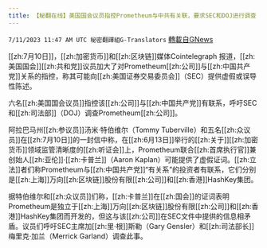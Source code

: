 ```yaml
---
title: 【秘翻在线】美国国会议员指控Prometheum与中共有关联，要求SEC和DOJ进行调查
---
```

`7/11/2023 11:47 AM UTC 秘密翻譯組G-Translators` [轉載自GNews](https://gnews.org/articles/1451942)

[[zh:7月10日]]，[[zh:加密货币]]和[[zh:区块链]]媒体Cointelegraph 报道，[[zh:美国国会]][[zh:共和党]]议员加大了对Prometheum[[zh:公司]]与[[zh:中国共产党]]关系的指控，称其可能向[[zh:美国证券交易委员会]]（SEC）提供虚假或误导性陈述。

六名[[zh:美国国会议员]]指控该[[zh:公司]]与[[zh:中国共产党]]有联系，呼吁SEC和[[zh:司法部]]（DOJ）调查Prometheum[[zh:公司]]。

阿拉巴马州[[zh:参议员]]汤米·特伯维尔（Tommy Tuberville）和五名[[zh:众议员]]在[[zh:7月10日]]的一封信中称，在[[zh:6月13日]]举行的[[zh:关于]][[zh:加密货币]]领域监管清晰度的[[zh:听证会]]上，Prometheum联合[[zh:首席执行官]]兼创始人[[zh:亚伦]]·[[zh:卡普兰]]（Aaron Kaplan）可能提供了虚假证词。[[zh:立法]]者们称Prometheum与[[zh:中国共产党]]“有关系”的投资者有联系，它们分别是[[zh:上海]]万向[[zh:区块链]]股份有限[[zh:公司]]和[[zh:香港]]HashKey集团。

据特伯维尔和[[zh:众议员]]们称，[[zh:卡普兰]]在[[zh:国会]]的证词表明Prometheum是独立于[[zh:上海]]万向[[zh:区块链]]股份有限[[zh:公司]]和[[zh:香港]]HashKey集团而开发的，但这与该[[zh:公司]]在SEC文件中提供的信息相矛盾。议员们呼吁SEC主席加[[zh:里·根]]斯勒（Gary Gensler）和[[zh:司法部长]]梅里克·加兰（Merrick Garland）调查此事。
